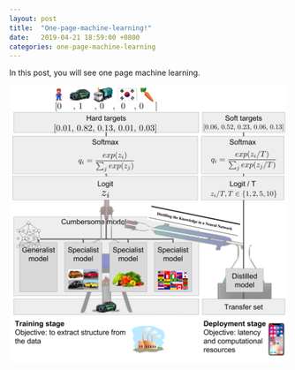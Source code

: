 ```yaml
---
layout: post
title:  "One-page-machine-learning!"
date:   2019-04-21 18:59:00 +0800
categories: one-page-machine-learning
---
```

In this post, you will see one page machine learning.

![knowledge-distillation](../img/img_ml/knowledge-distillation.png)

